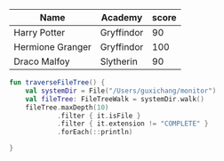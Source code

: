 Name | Academy | score 
-- | -- | ---
Harry Potter | Gryffindor| 90 
Hermione Granger | Gryffindor | 100 
Draco Malfoy | Slytherin | 90

``` kotlin
fun traverseFileTree() {
    val systemDir = File("/Users/guxichang/monitor")
    val fileTree: FileTreeWalk = systemDir.walk()
    fileTree.maxDepth(10)
            .filter { it.isFile }
            .filter { it.extension != "COMPLETE" }
            .forEach(::println)

}